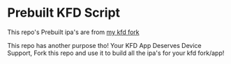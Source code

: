 # Prebuilt KFD Script
This repo's Prebuilt ipa's are from [my kfd fork](https://github.com/Lrdsnow/kfd/tree/hidedock_hidehomebar_hidelsicons)


This repo has another purpose tho! Your KFD App Deserves Device Support, Fork this repo and use it to build all the ipa's for your kfd fork/app!